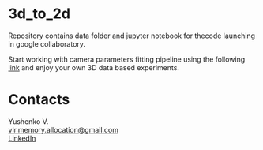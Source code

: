 # 3d_to_2d

Repository contains data folder and jupyter notebook for thecode launching in google collaboratory. 

Start working with camera parameters fitting pipeline using the following [link](https://colab.research.google.com/github/vlr-memory-allocation/3d_to_2d/blob/main/PyTorch3D_camera_position.ipynb) and enjoy your own 3D data based experiments.

# Contacts
Yushenko V.  
vlr.memory.allocation@gmail.com  
[LinkedIn](https://www.linkedin.com/in/yushenkovaleriya)
